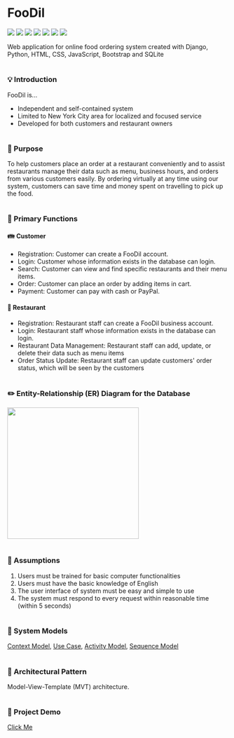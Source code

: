 # FooDil 
<img src="https://img.shields.io/badge/Django-0C9D58?style=flat-square&logo=Django&logoColor=white"/> <img src="https://img.shields.io/badge/Python-3776AB?style=flat-square&logo=Python&logoColor=white"/> <img src="https://img.shields.io/badge/HTML5-E34F26?style=flat-square&logo=HTML5&logoColor=white"/> <img src="https://img.shields.io/badge/CSS3-1572B6?style=flat-square&logo=CSS3&logoColor=white"/> <img src="https://img.shields.io/badge/Javascript-F7DF1E?style=flat-square&logo=Javascript&logoColor=white"/> <img src="https://img.shields.io/badge/Bootstrap-7952B3?style=flat-square&logo=Bootstrap&logoColor=white"/> <img src="https://img.shields.io/badge/SQLite-003B57?style=flat-square&logo=SQLite&logoColor=white"/>

Web application for online food ordering system created with Django, Python, HTML, CSS, JavaScript, Bootstrap and SQLite 

#

### :bulb: Introduction
  FooDil is...
  - Independent and self-contained system
  - Limited to New York City area for localized and focused service
  - Developed for both customers and restaurant owners

#

### :crystal_ball: Purpose
To help customers place an order at a restaurant conveniently and to assist restaurants manage their data such as menu, business hours, and orders from various customers easily. 
By ordering virtually at any time using our system, customers can save time and money spent on travelling to pick up the food.

#

###  :pushpin: Primary Functions 
  #### :family: Customer
  - Registration: Customer can create a FooDil account. 
  - Login: Customer whose information exists in the database can login.
  - Search: Customer can view and find specific restaurants and their menu items.
  - Order: Customer can place an order by adding items in cart.
  - Payment: Customer can pay with cash or PayPal.
  
  #### :hamburger: Restaurant
   - Registration: Restaurant staff can create a FooDil business account.
   - Login: Restaurant staff whose information exists in the database can login.
   - Restaurant Data Management: Restaurant staff can add, update, or delete their data such as menu items 
   - Order Status Update: Restaurant staff can update customers' order status, which will be seen by the customers 
   
   #
   
### :pencil2: Entity-Relationship (ER) Diagram for the Database
   <img width="300" src="https://user-images.githubusercontent.com/28698521/202060698-861577b0-0e26-4cb3-a483-705af797bb0c.JPG">
   
   #
   
### :bookmark: Assumptions 
   1. Users must be trained for basic computer functionalities 
   2. Users must have the basic knowledge of English 
   3. The user interface of system must be easy and simple to use 
   4. The system must respond to every request within reasonable time (within 5 seconds)
    
# 
    
 ### :seedling: System Models

<a href="https://drive.google.com/file/d/1cJKBRBSwp8MVQAK-Mxb2FSYGbtq9G_PT/view?usp=sharing">Context Model</a>, <a href="https://drive.google.com/file/d/1uwkxhNAlNEOFve6XMCWlAFGN1QEVgDKo/view?usp=sharing">Use Case</a>, <a href="https://drive.google.com/file/d/1JtOK6CidasSFGg2jxIHS56k8pdLzzZa-/view?usp=sharing">Activity Model</a>, <a href="https://drive.google.com/file/d/1TENP4ck-o4Z5-ODqLmb4IMkBAVhp_65p/view?usp=sharing">Sequence Model</a>

#

### :paw_prints: Architectural Pattern
Model-View-Template (MVT) architecture. 
 
#

### :tulip: Project Demo
<a href="https://drive.google.com/file/d/1FrY3DlAPn8p6kDoCgq32KBbh5W5e86Vl/view?usp=sharing">Click Me</a>





    
